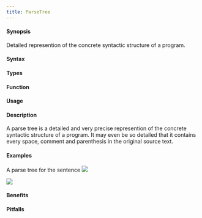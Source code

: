 ```yaml
---
title: ParseTree
---
```


#### Synopsis

Detailed represention of the concrete syntactic structure of a program.

#### Syntax

#### Types

#### Function
       
#### Usage

#### Description

A parse tree is a detailed and very precise represention of the concrete syntactic structure of a program.
It may even be so detailed that it contains every space, comment and parenthesis in the original source text.

#### Examples

A parse tree for the sentence 
![]((example-text.png))



![]((parse-tree.png))


#### Benefits

#### Pitfalls

